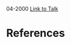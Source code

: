 

04-2000
[Link to Talk](https://www.churchofjesuschrist.org/study/general-conference/2000/04/sunday-afternoon-session?lang=eng)



# References
